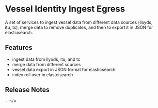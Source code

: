 # Vessel Identity Ingest Egress

A set of services to ingest vessel data from different data sources (lloyds, itu, tc), merge data to remove duplicates, and then to export it in JSON for elastcisearch.

## Features
   - ingest data from llyods, itu, and tc
   - merge data from different sources
   - vessel data export in JSON format for elasticsearch
   - index roll over in elastcisearch

## Release Notes

    - n/a
